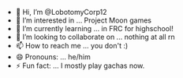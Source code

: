 - 👋 Hi, I’m @LobotomyCorp12
- 👀 I’m interested in ... Project Moon games
- 🌱 I’m currently learning ... in FRC for highschool!
- 💞️ I’m looking to collaborate on ... nothing at all rn
- 📫 How to reach me ... you don't :)
- 😄 Pronouns: ... he/him
- ⚡ Fun fact: ... I mostly play gachas now.

<!---
LobotomyCorp12/LobotomyCorp12 is a ✨ special ✨ repository because its `README.md` (this file) appears on your GitHub profile.
You can click the Preview link to take a look at your changes.
--->
